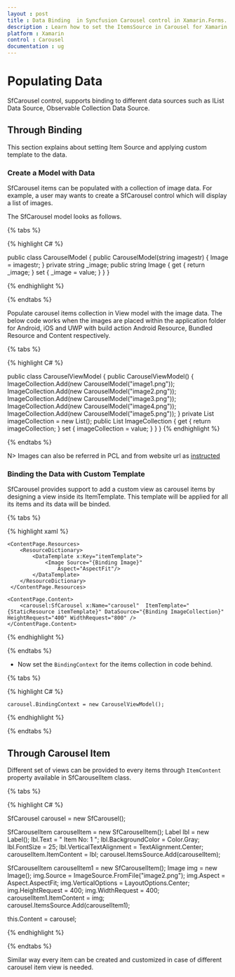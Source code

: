```yaml
---
layout : post
title : Data Binding  in Syncfusion Carousel control in Xamarin.Forms.
description : Learn how to set the ItemsSource in Carousel for Xamarin.Forms.
platform : Xamarin
control : Carousel
documentation : ug
---
```


# Populating Data

SfCarousel control, supports binding to different data sources such as IList Data Source, Observable Collection Data Source.

## Through Binding

This section explains about setting Item Source and applying custom template to the data.

### Create a Model with Data

SfCarousel items can be populated with a collection of image data. For example, a user may wants to create a SfCarousel control which will display a list of images.

The SfCarousel model looks as follows.

{% tabs %}

{% highlight C# %}

public class CarouselModel
{
	public CarouselModel(string imagestr)
	{
		Image = imagestr;
	}
	private string _image;
	public string Image
	{
		get { return _image; }
		set { _image = value; }
	}
}

{% endhighlight %}

{% endtabs %}

Populate carousel items collection in View model with the image data. The below code works when the images are placed within the application folder for Android, iOS and UWP with build action Android Resource, Bundled Resource and Content respectively.

{% tabs %}

{% highlight C# %}

public class CarouselViewModel
{
	public CarouselViewModel()
	{
		ImageCollection.Add(new CarouselModel("image1.png"));
		ImageCollection.Add(new CarouselModel("image2.png"));
		ImageCollection.Add(new CarouselModel("image3.png"));
		ImageCollection.Add(new CarouselModel("image4.png"));
		ImageCollection.Add(new CarouselModel("image5.png"));
	}
	private List<CarouselModel> imageCollection = new List<CarouselModel>();
	public List<CarouselModel> ImageCollection
	{
		get { return imageCollection; }
		set { imageCollection = value; }
	}
}
{% endhighlight %}

{% endtabs %}

N> Images can also be referred in PCL and from website url as [instructed](https://developer.xamarin.com/guides/xamarin-forms/working-with/images/)


### Binding the Data with Custom Template

SfCarousel provides support to add a custom view as carousel items by designing a view inside its ItemTemplate. This template will be applied for all its items and its data will be binded.

{% tabs %}

{% highlight xaml %}

	<ContentPage.Resources>
    	<ResourceDictionary>
     	 	<DataTemplate x:Key="itemTemplate">
       	 		<Image Source="{Binding Image}" 
					Aspect="AspectFit"/>
      		</DataTemplate>
    	</ResourceDictionary>
 	 </ContentPage.Resources>

	<ContentPage.Content>
		<carousel:SfCarousel x:Name="carousel"  ItemTemplate="{StaticResource itemTemplate}" DataSource="{Binding ImageCollection}"   HeightRequest="400" WidthRequest="800" />	
	</ContentPage.Content>
{% endhighlight %}

{% endtabs %}

* Now set the `BindingContext` for the items collection in code behind.

{% tabs %}

{% highlight C# %}

	carousel.BindingContext = new CarouselViewModel();

{% endhighlight %}

{% endtabs %}

## Through Carousel Item

Different set of views can be provided to every items through `ItemContent` property available in SfCarouselItem class.

{% tabs %}

{% highlight C# %}

SfCarousel carousel = new SfCarousel();

SfCarouselItem carouselItem = new SfCarouselItem();
Label lbl = new Label();
lbl.Text = "  Item No: 1 ";
lbl.BackgroundColor = Color.Gray;
lbl.FontSize = 25;
lbl.VerticalTextAlignment = TextAlignment.Center;
carouselItem.ItemContent = lbl;
carousel.ItemsSource.Add(carouselItem);

SfCarouselItem carouselItem1 = new SfCarouselItem();
Image img = new Image();
img.Source = ImageSource.FromFile("image2.png");
img.Aspect = Aspect.AspectFit;
img.VerticalOptions = LayoutOptions.Center;
img.HeightRequest = 400;
img.WidthRequest = 400;
carouselItem1.ItemContent = img;
carousel.ItemsSource.Add(carouselItem1);

this.Content = carousel;	
	
	  
{% endhighlight %}

{% endtabs %}

Similar way every item can be created and customized in case of different carousel item view is needed.


